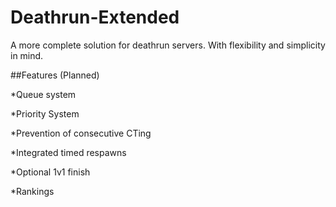 # Deathrun-Extended
A more complete solution for deathrun servers. With flexibility and simplicity in mind.


##Features (Planned)

*Queue system

*Priority System

*Prevention of consecutive CTing

*Integrated timed respawns

*Optional 1v1 finish

*Rankings

